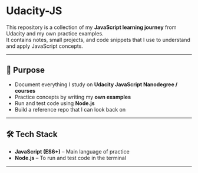 # Udacity-JS

This repository is a collection of my **JavaScript learning journey** from Udacity and my own practice examples.  
It contains notes, small projects, and code snippets that I use to understand and apply JavaScript concepts.  

---

## 🎯 Purpose
- Document everything I study on **Udacity JavaScript Nanodegree / courses**  
- Practice concepts by writing my **own examples**  
- Run and test code using **Node.js**  
- Build a reference repo that I can look back on  

---

## 🛠️ Tech Stack
- **JavaScript (ES6+)** – Main language of practice  
- **Node.js** – To run and test code in the terminal  

---
